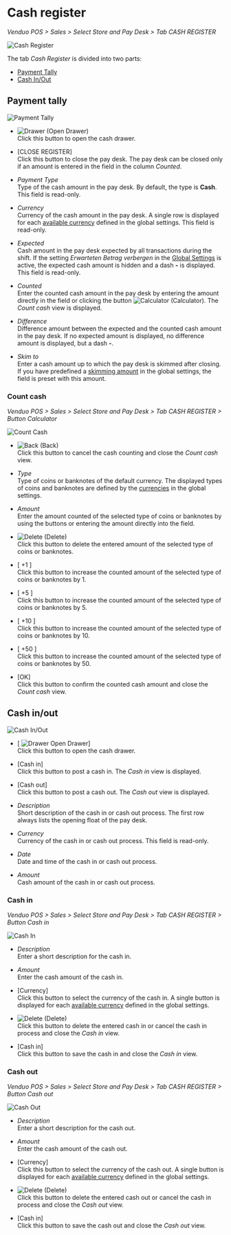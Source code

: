 # Cash register

*Venduo POS > Sales > Select Store and Pay Desk > Tab CASH REGISTER*

![Cash Register](/Assets/Screenshots/POS/Sales/CashRegister/CashRegister.png "[Cash Register]")

The tab *Cash Register* is divided into two parts:
- [Payment Tally](#payment-tally)
- [Cash In/Out](#cash-in-out)

## Payment tally

![Payment Tally](/Assets/Screenshots/POS/Sales/CashRegister/PaymentTally.png "[Payment Tally]")

- ![Drawer](/Assets/Icons/Drawer.png "[Drawer]") (Open Drawer)  
  Click this button to open the cash drawer.

- [CLOSE REGISTER]   
  Click this button to close the pay desk. The pay desk can be closed only if an amount is entered in the field in the column *Counted*.

- *Payment Type*   
  Type of the cash amount in the pay desk. By default, the type is **Cash**. This field is read-only.

- *Currency*   
  Currency of the cash amount in the pay desk. A single row is displayed for each [available currency](02a_Management.md#available-currencies) defined in the global settings. This field is read-only.

- *Expected*   
  Cash amount in the pay desk expected by all transactions during the shift. If the setting *Erwarteten Betrag verbergen* in the [Global Settings](02a_Management.md#erwarteten-vertrag-verbergen) is active, the expected cash amount is hidden and a dash **-** is displayed. This field is read-only.

- *Counted*   
  Enter the counted cash amount in the pay desk by entering the amount directly in the field or clicking the button ![Calculator](/Assets/Icons/Calculator01.png "[Calculator]") (Calculator). The *Count cash* view is displayed.

- *Difference*   
  Difference amount between the expected and the counted cash amount in the pay desk. If no expected amount is displayed, no difference amount is displayed, but a dash **-**.

- *Skim to*   
  Enter a cash amount up to which the pay desk is skimmed after closing. If you have predefined a [skimming amount](02a_Management.md#abschöpfen-bis-betrag) in the global settings, the field is preset with this amount.


### Count cash

*Venduo POS > Sales > Select Store and Pay Desk > Tab CASH REGISTER > Button Calculator*

![Count Cash](/Assets/Screenshots/POS/Sales/CashRegister/CountCash.png "[Count Cash]")

- ![Back](/Assets/Icons/Back02.png "[Back]") (Back)   
  Click this button to cancel the cash counting and close the *Count cash* view.

- *Type*   
  Type of coins or banknotes of the default currency. The displayed types of coins and banknotes are defined by the [currencies](02a_Management.md#währungen) in the global settings.

- *Amount*   
  Enter the amount counted of the selected type of coins or banknotes by using the buttons or entering the amount directly into the field.

- ![Delete](/Assets/Icons/Trash06.png "[Delete]") (Delete)   
  Click this button to delete the entered amount of the selected type of coins or banknotes.

- [ +1 ]   
  Click this button to increase the counted amount of the selected type of coins or banknotes by 1.

- [ +5 ]   
  Click this button to increase the counted amount of the selected type of coins or banknotes by 5.

- [ +10 ]   
  Click this button to increase the counted amount of the selected type of coins or banknotes by 10.

- [ +50 ]   
  Click this button to increase the counted amount of the selected type of coins or banknotes by 50.

- [OK]   
  Click this button to confirm the counted cash amount and close the *Count cash* view.


## Cash in/out

![Cash In/Out](/Assets/Screenshots/POS/Sales/CashRegister/CashInOut.png "[Cash In/Out]")

- [ ![Drawer](/Assets/Icons/Drawer.png "[Drawer]") Open Drawer]  
  Click this button to open the cash drawer.

- [Cash in]   
  Click this button to post a cash in. The *Cash in* view is displayed.

- [Cash out]   
  Click this button to post a cash out. The *Cash out* view is displayed.

- *Description*   
  Short description of the cash in or cash out process. The first row always lists the opening float of the pay desk.

- *Currency*   
  Currency of the cash in or cash out process. This field is read-only.

- *Date*   
  Date and time of the cash in or cash out process.

- *Amount*   
  Cash amount of the cash in or cash out process.


### Cash in

*Venduo POS > Sales > Select Store and Pay Desk > Tab CASH REGISTER > Button Cash in*

![Cash In](/Assets/Screenshots/POS/Sales/CashRegister/CashIn.png "[Cash In]")

- *Description*   
  Enter a short description for the cash in.

- *Amount*   
  Enter the cash amount of the cash in.

- [Currency]    
  Click this button to select the currency of the cash in. A single button is displayed for each [available currency](02a_Management.md#available-currencies) defined in the global settings.    

- ![Delete](/Assets/Icons/Trash03.png "[Delete]") (Delete)    
  Click this button to delete the entered cash in or cancel the cash in process and close the *Cash in* view.

- [Cash in]   
  Click this button to save the cash in and close the *Cash in* view.


### Cash out

*Venduo POS > Sales > Select Store and Pay Desk > Tab CASH REGISTER > Button Cash out*

![Cash Out](/Assets/Screenshots/POS/Sales/CashRegister/CashOut.png "[Cash Out]")

- *Description*   
  Enter a short description for the cash out.

- *Amount*   
  Enter the cash amount of the cash out.

- [Currency]     
  Click this button to select the currency of the cash out. A single button is displayed for each [available currency](02a_Management.md#available-currencies) defined in the global settings.

- ![Delete](/Assets/Icons/Trash04.png "[Delete]") (Delete)    
  Click this button to delete the entered cash out or cancel the cash in process and close the *Cash out* view.

- [Cash in]   
  Click this button to save the cash out and close the *Cash out* view.
